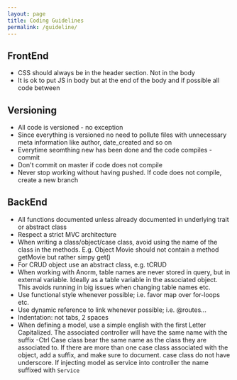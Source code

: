 ```yaml
---
layout: page
title: Coding Guidelines
permalink: /guideline/
---
```


## FrontEnd
* CSS should always be in the header section. Not in the body
* It is ok to put JS in body but at the end of the body and if possible all code between

## Versioning
* All code is versioned - no exception
* Since everything is versioned no need to pollute files with unnecessary meta information like author, date_created and so on
* Everytime seomthing new has been done and the code compiles - commit
* Don't commit on master if code does not compile
* Never stop working without having pushed. If code does not compile, create a new branch

## BackEnd
* All functions documented unless already documented in underlying trait or abstract class
* Respect a strict MVC architecture
* When writing a class/object/case class, avoid using the name of the class in the methods. E.g. Object Movie should not contain a method getMovie but rather simpy get()
* For CRUD object use an abstract class, e.g. tCRUD
* When working with Anorm, table names are never stored in query, but in external variable. Ideally as a table variable in the associated object. This avoids running in big issues when changing table names etc.
* Use functional style whenever possible; i.e. favor map over for-loops etc.
* Use dynamic reference to link whenever possible; i.e. @routes...
* Indentation: not tabs, 2 spaces
* When defining a model, use a simple english with the first Letter Capitalized. The associated controller will have the same name with the suffix -Ctrl
Case class bear the same name as the class they are associated to. If there are more than one case class associated with the object, add a suffix, and make sure to document. case class do not have underscore. If injecting model as service into controller the name suffixed with `Service`


